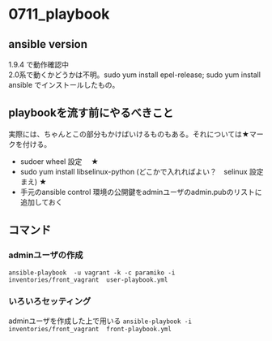 # 0711_playbook  

## ansible version  
1.9.4 で動作確認中　  
2.0系で動くかどうかは不明。sudo yum install epel-release; sudo yum install ansible でインストールしたもの。  

## playbookを流す前にやるべきこと  
実際には、ちゃんとこの部分もかけばいけるものもある。それについては★マークを付ける。
* sudoer  wheel 設定 　★
* sudo yum install libselinux-python   (どこかで入れればよい？　selinux 設定まえ) ★
* 手元のansible control 環境の公開鍵をadminユーザのadmin.pubのリストに追加しておく

## コマンド   
### adminユーザの作成
`ansible-playbook  -u vagrant -k -c paramiko -i inventories/front_vagrant  user-playbook.yml`  

### いろいろセッティング
adminユーザを作成した上で用いる
`ansible-playbook -i inventories/front_vagrant  front-playbook.yml`  
